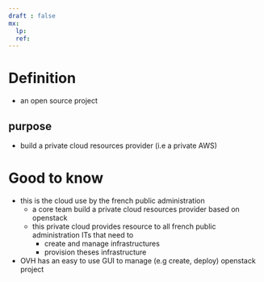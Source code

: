 ```yaml
---
draft : false
mx:
  lp:
  ref:
---
```


# Definition
- an open source project

## purpose
- build a private cloud resources provider (i.e a private AWS)

# Good to know
- this is the cloud use by the french public administration 
  - a core team build a private cloud resources provider based on openstack
  - this private cloud provides resource to all french public administration ITs that need to 
    - create and manage infrastructures
    - provision theses infrastructure
- OVH has an easy to use GUI to manage (e.g create, deploy) openstack project    

